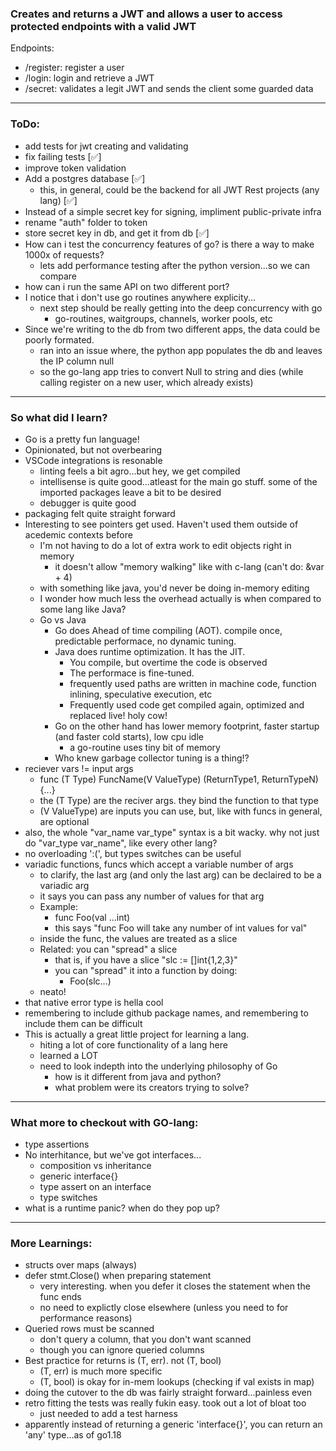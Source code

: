 ### Creates and returns a JWT and allows a user to access protected endpoints with a valid JWT
Endpoints:
- /register: register a user
- /login: login and retrieve a JWT
- /secret: validates a legit JWT and sends the client some guarded data

---

### ToDo: 
- add tests for jwt creating and validating
- fix failing tests [✅]
- improve token validation
- Add a postgres database [✅]
    - this, in general, could be the backend for all JWT Rest projects (any lang) [✅]
- Instead of a simple secret key for signing, impliment public-private infra
- rename "auth" folder to token
- store secret key in db, and get it from db [✅]
- How can i test the concurrency features of go? is there a way to make 1000x of requests?
    - lets add performance testing after the python version...so we can compare
- how can i run the same API on two different port? 
- I notice that i don't use go routines anywhere explicity...
    - next step should be really getting into the deep concurrency with go
        - go-routines, waitgroups, channels, worker pools, etc
- Since we're writing to the db from two different apps, the data could be poorly formated.
    - ran into an issue where, the python app populates the db and leaves the IP column null
    - so the go-lang app tries to convert Null to string and dies (while calling register on a new user, which already exists)

---

### So what did I learn?

- Go is a pretty fun language!
- Opinionated, but not overbearing
- VSCode integrations is resonable
    - linting feels a bit agro...but hey, we get compiled
    - intellisense is quite good...atleast for the main go stuff. some of the imported packages leave a bit to be desired
    - debugger is quite good
- packaging felt quite straight forward
- Interesting to see pointers get used. Haven't used them outside of acedemic contexts before
    - I'm not having to do a lot of extra work to edit objects right in memory
        - it doesn't allow "memory walking" like with c-lang (can't do: &var + 4)
    - with something like java, you'd never be doing in-memory editing
    - I wonder how much less the overhead actually is when compared to some lang like Java?
    - Go vs Java
        - Go does Ahead of time compiling (AOT). compile once, predictable performace, no dynamic tuning.
        - Java does runtime optimization. It has the JIT. 
            - You compile, but overtime the code is observed
            - The performace is fine-tuned.
            - frequently used paths are written in machine code, function inlining, speculative execution, etc
            - Frequently used code get compiled again, optimized and replaced live! holy cow!
        - Go on the other hand has lower memory footprint, faster startup (and faster cold starts), low cpu idle
            - a go-routine uses tiny bit of memory
        - Who knew garbage collector tuning is a thing!?
- reciever vars != input args
    - func (T Type) FuncName(V ValueType) (ReturnType1, ReturnTypeN) {...}
    - the (T Type) are the reciver args. they bind the function to that type
    - (V ValueType) are inputs you can use, but, like with funcs in general, are optional
- also, the whole "var_name var_type" syntax is a bit wacky. why not just do "var_type var_name", like every other lang?
- no overloading ':(', but types switches can be useful
- variadic functions, funcs which accept a variable number of args
    - to clarify, the last arg (and only the last arg) can be declaired to be a variadic arg
    - it says you can pass any number of values for that arg
    - Example: 
        - func Foo(val ...int)
        - this says "func Foo will take any number of int values for val"
    - inside the func, the values are treated as a slice
    - Related: you can "spread" a slice
        - that is, if you have a slice "slc := []int{1,2,3}"
        - you can "spread" it into a function by doing:
            - Foo(slc...)
    - neato!
- that native error type is hella cool
- remembering to include github package names, and remembering to include them can be difficult
- This is actually a great little project for learning a lang.
    - hiting a lot of core functionality of a lang here
    - learned a LOT
    - need to look indepth into the underlying philosophy of Go
        - how is it different from java and python?
        - what problem were its creators trying to solve?

---

### What more to checkout with GO-lang:
- type assertions
- No interhitance, but we've got interfaces...
    - composition vs inheritance
    - generic interface{}
    - type assert on an interface
    - type switches
- what is a runtime panic? when do they pop up?

--- 

### More Learnings:

- structs over maps (always)
- defer stmt.Close() when preparing statement
    - very interesting. when you defer it closes the statement when the func ends
    - no need to explictly close elsewhere (unless you need to for performance reasons)
- Queried rows must be scanned
    - don't query a column, that you don't want scanned
    - though you can ignore queried columns
- Best practice for returns is (T, err). not (T, bool)
    - (T, err) is much more specific
    - (T, bool) is okay for in-mem lookups (checking if val exists in map)
- doing the cutover to the db was fairly straight forward...painless even
- retro fitting the tests was really fukin easy. took out a lot of bloat too
    - just needed to add a test harness
- apparently instead of returning a generic 'interface{}', you can return an 'any' type...as of go1.18
